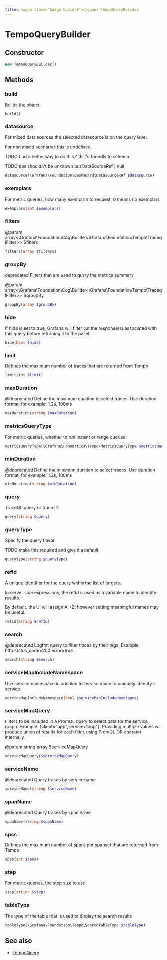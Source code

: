 ```yaml
---
title: <span class="badge builder"></span> TempoQueryBuilder
---
```

# <span class="badge builder"></span> TempoQueryBuilder

## Constructor

```php
new TempoQueryBuilder()
```
## Methods

### <span class="badge object-method"></span> build

Builds the object.

```php
build()
```

### <span class="badge object-method"></span> datasource

For mixed data sources the selected datasource is on the query level.

For non mixed scenarios this is undefined.

TODO find a better way to do this ^ that's friendly to schema

TODO this shouldn't be unknown but DataSourceRef | null

```php
datasource(\Grafana\Foundation\Dashboard\DataSourceRef $datasource)
```

### <span class="badge object-method"></span> exemplars

For metric queries, how many exemplars to request, 0 means no exemplars

```php
exemplars(int $exemplars)
```

### <span class="badge object-method"></span> filters

@param array<\Grafana\Foundation\Cog\Builder<\Grafana\Foundation\Tempo\TraceqlFilter>> $filters

```php
filters(array $filters)
```

### <span class="badge object-method"></span> groupBy

deprecated Filters that are used to query the metrics summary

@param array<\Grafana\Foundation\Cog\Builder<\Grafana\Foundation\Tempo\TraceqlFilter>> $groupBy

```php
groupBy(array $groupBy)
```

### <span class="badge object-method"></span> hide

If hide is set to true, Grafana will filter out the response(s) associated with this query before returning it to the panel.

```php
hide(bool $hide)
```

### <span class="badge object-method"></span> limit

Defines the maximum number of traces that are returned from Tempo

```php
limit(int $limit)
```

### <span class="badge object-method"></span> maxDuration

@deprecated Define the maximum duration to select traces. Use duration format, for example: 1.2s, 100ms

```php
maxDuration(string $maxDuration)
```

### <span class="badge object-method"></span> metricsQueryType

For metric queries, whether to run instant or range queries

```php
metricsQueryType(\Grafana\Foundation\Tempo\MetricsQueryType $metricsQueryType)
```

### <span class="badge object-method"></span> minDuration

@deprecated Define the minimum duration to select traces. Use duration format, for example: 1.2s, 100ms

```php
minDuration(string $minDuration)
```

### <span class="badge object-method"></span> query

TraceQL query or trace ID

```php
query(string $query)
```

### <span class="badge object-method"></span> queryType

Specify the query flavor

TODO make this required and give it a default

```php
queryType(string $queryType)
```

### <span class="badge object-method"></span> refId

A unique identifier for the query within the list of targets.

In server side expressions, the refId is used as a variable name to identify results.

By default, the UI will assign A->Z; however setting meaningful names may be useful.

```php
refId(string $refId)
```

### <span class="badge object-method"></span> search

@deprecated Logfmt query to filter traces by their tags. Example: http.status_code=200 error=true

```php
search(string $search)
```

### <span class="badge object-method"></span> serviceMapIncludeNamespace

Use service.namespace in addition to service.name to uniquely identify a service.

```php
serviceMapIncludeNamespace(bool $serviceMapIncludeNamespace)
```

### <span class="badge object-method"></span> serviceMapQuery

Filters to be included in a PromQL query to select data for the service graph. Example: {client="app",service="app"}. Providing multiple values will produce union of results for each filter, using PromQL OR operator internally.

@param string|array<string> $serviceMapQuery

```php
serviceMapQuery($serviceMapQuery)
```

### <span class="badge object-method"></span> serviceName

@deprecated Query traces by service name

```php
serviceName(string $serviceName)
```

### <span class="badge object-method"></span> spanName

@deprecated Query traces by span name

```php
spanName(string $spanName)
```

### <span class="badge object-method"></span> spss

Defines the maximum number of spans per spanset that are returned from Tempo

```php
spss(int $spss)
```

### <span class="badge object-method"></span> step

For metric queries, the step size to use

```php
step(string $step)
```

### <span class="badge object-method"></span> tableType

The type of the table that is used to display the search results

```php
tableType(\Grafana\Foundation\Tempo\SearchTableType $tableType)
```

## See also

 * <span class="badge object-type-class"></span> [TempoQuery](./object-TempoQuery.md)
